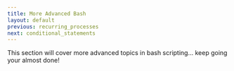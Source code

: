 ```yaml
---
title: More Advanced Bash
layout: default
previous: recurring_processes
next: conditional_statements
---
```


This section will cover more advanced topics in bash scripting... keep going
your almost done!
